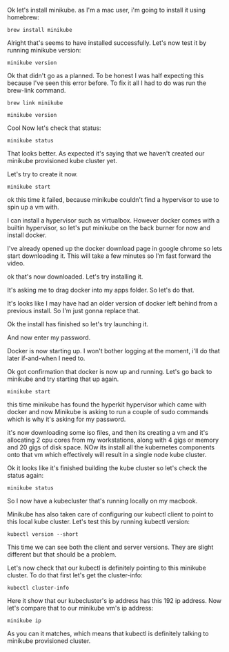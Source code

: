 Ok let's install minikube. as I'm a mac user, i'm going to install it using homebrew:

```
brew install minikube
```

Alright that's seems to have installed successfully. Let's now test it by running minikube version:


```
minikube version
```



Ok that didn't go as a planned. To be honest I was half expecting this because I've seen this error before. To fix it all I had to do was run the brew-link command.

```
brew link minikube
```


```
minikube version
```

Cool Now let's check that status:

```
minikube status
```

That looks better. As expected it's saying that we haven't created our minikube provisioned kube cluster yet.

Let's try to create it now.

```
minikube start
```

ok this time it failed, because minikube couldn't find a hypervisor to use to spin up a vm with.

I can install a hypervisor such as virtualbox. However docker comes with a builtin hypervisor, so let's put minikube on the back burner for now and install docker.

I've already opened up the docker download page in google chrome so lets start downloading it. This will take a few minutes so I'm fast forward the video.


ok that's now downloaded. Let's try installing it.


It's asking me to drag docker into my apps folder. So let's do that.

It's looks like I may have had an older version of docker left behind from a previous install. So I'm just gonna replace that.

Ok the install has finished so let's try launching it.


And now enter my password.


Docker is now starting up. I won't bother logging at the moment, i'll do that later if-and-when I need to.

Ok got confirmation that docker is now up and running. Let's go back to minikube and try starting that up again.

```
minikube start
```

this time minikube has found the hyperkit hypervisor which came with docker and now Minikube is asking to run a couple of sudo commands which is why it's asking for my password.

it's now downloading some iso files, and then its creating a vm and it's allocating 2 cpu cores from my workstations, along with 4 gigs or memory and 20 gigs of disk space. NOw its install all the kubernetes components onto that vm which effectively will result in a single node kube cluster.

Ok it looks like it's finished building the kube cluster so let's check the status again:

```
minikube status
```



So I now have a kubecluster that's running locally on my macbook.

Minikube has also taken care of configuring our kubectl client to point to this local kube cluster. Let's test this by running kubectl version:

```
kubectl version --short
```

This time we can see both the client and server versions. They are slight different but that should be a problem.

Let's now check that our kubectl is definitely pointing to this minikube cluster. To do that first let's get the cluster-info:

```
kubectl cluster-info
```

Here it show that our kubecluster's ip address has this 192 ip address. Now let's compare that to our minikube vm's ip address:

```
minikube ip
```

As you can it matches, which means that kubectl is definitely talking to minikube provisioned cluster.